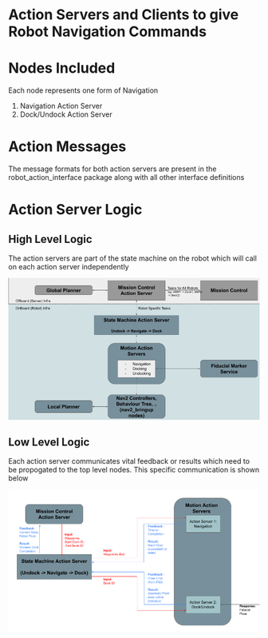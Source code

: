 # Action Servers and Clients to give Robot Navigation Commands

# Nodes Included

Each node represents one form of Navigation

1. Navigation Action Server
2. Dock/Undock Action Server

# Action Messages
The message formats for both action servers are present in the robot_action_interface package
along with all other interface definitions

# Action Server Logic

## High Level Logic

The action servers are part of the state machine on the robot which will call on each
action server independently

![](images/High%20Level.png)

## Low Level Logic

Each action server communicates vital feedback or results which need to be propogated to
the top level nodes. This specific communication is shown below

![](images/Low_level.png)